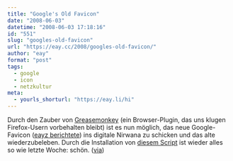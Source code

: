 ```yaml
---
title: "Google's Old Favicon"
date: "2008-06-03"
datetime: "2008-06-03 17:18:16"
id: "551"
slug: "googles-old-favicon"
url: "https://eay.cc/2008/googles-old-favicon/"
author: "eay"
format: "post"
tags:
  - google
  - icon
  - netzkultur
meta:
  - yourls_shorturl: "https://eay.li/hi"
---
```


Durch den Zauber von [Greasemonkey](https://addons.mozilla.org/de/firefox/addon/748) (ein Browser-Plugin, das uns klugen Firefox-Usern vorbehalten bleibt) ist es nun möglich, das neue Google-Favicon ([eayz berichtete](//eay.cc/2008/g-wird-g/)) ins digitale Nirwana zu schicken und das alte wiederzubeleben. Durch die Installation von [diesem Script](http://userscripts.org/scripts/show/27548) ist wieder alles so wie letzte Woche: schön. ([via](http://www.delphinehauen.de/2008/06/03/mach-das-weg-mach-das-weg/))

